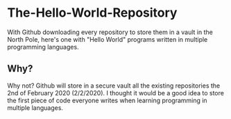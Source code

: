 # The-Hello-World-Repository
With Github downloading every repository to store them in a vault in the North Pole, here's one with "Hello World" programs written in multiple programming languages.

## Why?
Why not? Github will store in a secure vault all the existing repositories the 2nd of February 2020 (2/2/2020). I thought it would be a good idea to store the first piece of code everyone writes when learning programming in multiple languages.
